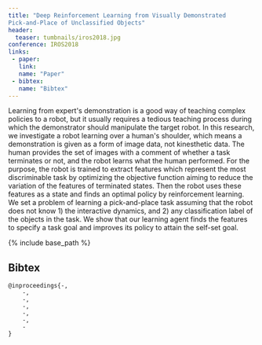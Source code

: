 ```yaml
---
title: "Deep Reinforcement Learning from Visually Demonstrated 
Pick-and-Place of Unclassified Objects"
header:
  teaser: tumbnails/iros2018.jpg
conference: IROS2018
links: 
 - paper: 
   link: 
   name: "Paper"
 - bibtex: 
   name: "Bibtex"
---
```


Learning from expert's demonstration is a good way of teaching complex policies to a robot, but it usually requires a tedious teaching process during which the demonstrator should manipulate the target robot. In this research, we investigate a robot learning over a human's shoulder, which means a demonstration is given as a form of image data, not kinesthetic data. The human provides the set of images with a comment of whether a task terminates or not, and the robot learns what the human performed. For the purpose, the robot is trained to extract features which represent the most discriminable task by optimizing the objective function aiming to reduce the variation of the features of terminated states. Then the robot uses these features as a state and finds an optimal policy by reinforcement learning. We set a problem of learning a pick-and-place task assuming that the robot does not know 1) the interactive dynamics, and 2) any classification label of the objects in the task. We show that our learning agent finds the features to specify a task goal and improves its policy to attain the self-set goal. 

{% include base_path %}

## Bibtex <a id="bibtex"></a>
```
@inproceedings{-,
	-,
	-,
	-,
	-,
	-,
	-
}
```



